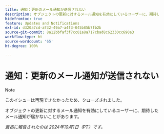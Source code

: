 ```yaml
---
title: 通知：更新のメール通知が送信されない
description: オブジェクトの更新に対するメール通知を有効にしているユーザーに、期待したメール通知が届かないことがあります。
hidefromtoc: true
feature: Updates and Notifications
exl-id: d320a7cd-a732-49a7-a4f3-045b85b7fb2b
source-git-commit: 8a12bbfaf3f7cc01a8a717cbad8c62330cc690a3
workflow-type: ht
source-wordcount: '65'
ht-degree: 100%

---
```


# 通知：更新のメール通知が送信されない

>[!NOTE]
>
>このイシューは再現できなかったため、クローズされました。

オブジェクトの更新に対するメール通知を有効にしているユーザーに、期待したメール通知が届かないことがあります。

_最初に報告されたのは 2024年10月1日（PT）です。_

